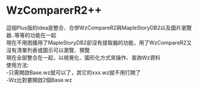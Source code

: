 # WzComparerR2++
這個Plus版的idea是整合、合併WzCompareR2與MapleStoryDB2以及圖片瀏覽器..等等的功能在一起  
現在不用困擾用了MapleStoryDB2卻沒有提取器的功能，用了WzCompareR2又沒有清單列表或圖示可以瀏覽、預覽  
現在全部整合在一起，以視覺化、圖形化方式來操作、查詢Wz資料  
使用方法:  
-只需開啟Base.wz就可以了，其它的xxx.wz就不用打開了  
-Wz比對要開啟2個Base.wz  

